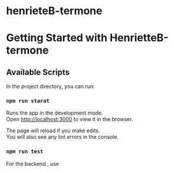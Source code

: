
# henrieteB-termone



# Getting Started with HenrietteB-termone



## Available Scripts

In the project directory, you can run:

### `npm run starat`

Runs the app in the development mode.\
Open [http://localhost:3000](http://localhost:3000) to view it in the browser.

The page will reload if you make edits.\
You will also see any lint errors in the console.

### `npm run test`

For the backend , use 


